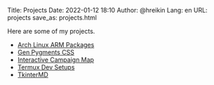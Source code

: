 Title: Projects
Date: 2022-01-12 18:10
Author: @hreikin
Lang: en
URL: projects
save_as: projects.html

Here are some of my projects.

- [Arch Linux ARM Packages](/projects/arch-linux-arm-packages)
- [Gen Pygments CSS](/projects/gen-pygments-css)
- [Interactive Campaign Map](/projects/interactive-campaign-map)
- [Termux Dev Setups](/projects/termux-dev-setups)
- [TkinterMD](/projects/tkintermd)